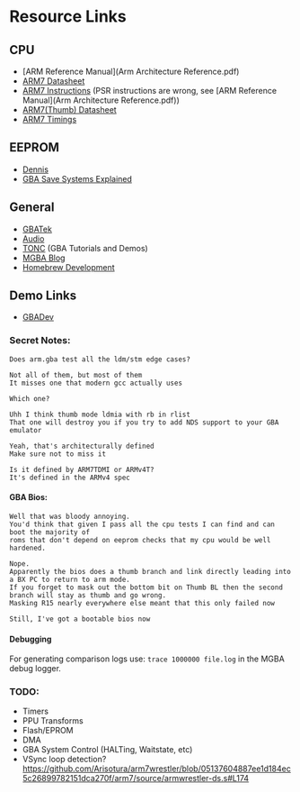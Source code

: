 # Resource Links

## CPU
* [ARM Reference Manual](Arm Architecture Reference.pdf)
* [ARM7 Datasheet](ARM7TDMI_Technical_Reference.pdf)
* [ARM7 Instructions](ARM7TDMI_Instructionset.pdf) (PSR instructions are wrong, see [ARM Reference Manual](Arm Architecture Reference.pdf))
* [ARM7(Thumb) Datasheet](ARM7TDMI_Datasheet.pdf)
* [ARM7 Timings](ARM7TDMI_Instruction_Timings.pdf)

## EEPROM
* [Dennis](https://densinh.github.io/DenSinH/emulation/2021/02/01/gba-eeprom.html)
* [GBA Save Systems Explained](https://dillonbeliveau.com/2020/06/05/GBA-FLASH.html)

## General
* [GBATek](https://problemkaputt.de/gbatek.htm)
* [Audio](http://belogic.com/gba/)
* [TONC](https://www.coranac.com/projects/tonc/) (GBA Tutorials and Demos)
* [MGBA Blog](https://mgba.io/2015/06/27/cycle-counting-prefetch/)
* [Homebrew Development](https://patater.com/gbaguy/gbaasm.htm)

## Demo Links
* [GBADev](https://www.gbadev.org/demos.php?showinfo=527)

### Secret Notes:

```
Does arm.gba test all the ldm/stm edge cases?

Not all of them, but most of them
It misses one that modern gcc actually uses

Which one?

Uhh I think thumb mode ldmia with rb in rlist
That one will destroy you if you try to add NDS support to your GBA emulator

Yeah, that's architecturally defined
Make sure not to miss it

Is it defined by ARM7TDMI or ARMv4T?
It's defined in the ARMv4 spec
```
#### GBA Bios:
```
Well that was bloody annoying. 
You'd think that given I pass all the cpu tests I can find and can boot the majority of 
roms that don't depend on eeprom checks that my cpu would be well hardened.

Nope. 
Apparently the bios does a thumb branch and link directly leading into a BX PC to return to arm mode. 
If you forget to mask out the bottom bit on Thumb BL then the second branch will stay as thumb and go wrong. 
Masking R15 nearly everywhere else meant that this only failed now

Still, I've got a bootable bios now
```

#### Debugging
For generating comparison logs use: `trace 1000000 file.log` in the MGBA debug logger.

### TODO:

* Timers
* PPU Transforms
* Flash/EPROM
* DMA
* GBA System Control (HALTing, Waitstate, etc)
* VSync loop detection? https://github.com/Arisotura/arm7wrestler/blob/05137604887ee1d184ec5c26899782151dca270f/arm7/source/armwrestler-ds.s#L174